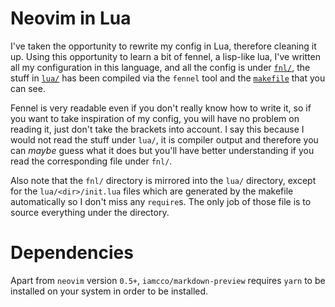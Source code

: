 # Neovim in Lua


I've taken the opportunity to rewrite my config in Lua, therefore
cleaning it up. Using this opportunity to learn a bit of fennel, a
lisp-like lua, I've written all my configuration in this language, and
all the config is under [`fnl/`](./fnl), the stuff in [`lua/`](./lua) has been compiled via the `fennel` tool
and the [`makefile`](./makefile) that you can see.

Fennel is very readable even if you don't really know how to write it, so if you want
to take inspiration of my config, you will have no problem on reading it, just don't take the
brackets into account. I say this because I would not read the stuff under `lua/`, it is compiler output
and therefore you can _maybe_ guess what it does but you'll have better understanding if you read the corresponding file under `fnl/`.

Also note that the `fnl/` directory is mirrored into the `lua/` directory, except for the `lua/<dir>/init.lua` files which are generated
by the makefile automatically so I don't miss any `require`s. The only job of those file is to source everything under the directory.


# Dependencies

Apart from `neovim` version `0.5+`, `iamcco/markdown-preview` requires `yarn`  to be installed on your system in order to be installed.
